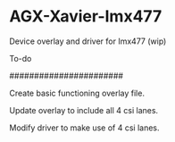 # AGX-Xavier-Imx477
Device overlay and driver for Imx477 (wip)

To-do

#######################

Create basic functioning overlay file.

Update overlay to include all 4 csi lanes.

Modify driver to make use of 4 csi lanes.
